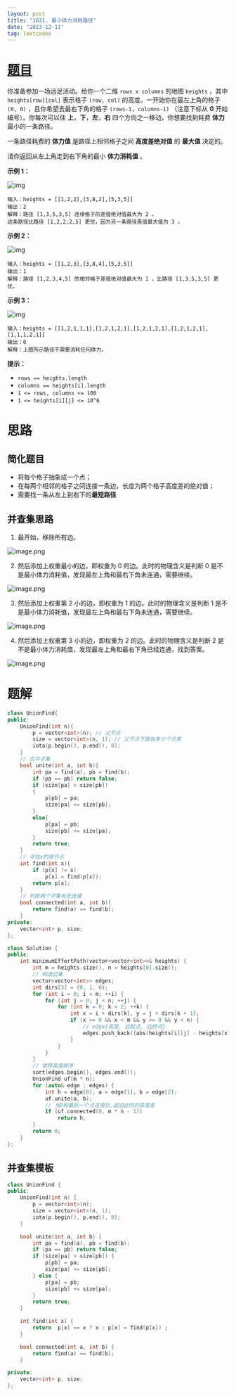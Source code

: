 ```yaml
---
layout: post
title: "1631. 最小体力消耗路径"
date: "2023-12-11"
tag: leetcodes
---
```


# [题目](https://leetcode.cn/problems/path-with-minimum-effort/) 

你准备参加一场远足活动。给你一个二维 `rows x columns` 的地图 `heights` ，其中 `heights[row][col]` 表示格子 `(row, col)` 的高度。一开始你在最左上角的格子 `(0, 0)` ，且你希望去最右下角的格子 `(rows-1, columns-1)` （注意下标从 **0** 开始编号）。你每次可以往 **上**，**下**，**左**，**右** 四个方向之一移动，你想要找到耗费 **体力** 最小的一条路径。

一条路径耗费的 **体力值** 是路径上相邻格子之间 **高度差绝对值** 的 **最大值** 决定的。

请你返回从左上角走到右下角的最小 **体力消耗值** 。

 

**示例 1：**

![img](https://assets.leetcode-cn.com/aliyun-lc-upload/uploads/2020/10/25/ex1.png)

```
输入：heights = [[1,2,2],[3,8,2],[5,3,5]]
输出：2
解释：路径 [1,3,5,3,5] 连续格子的差值绝对值最大为 2 。
这条路径比路径 [1,2,2,2,5] 更优，因为另一条路径差值最大值为 3 。
```

**示例 2：**

![img](https://assets.leetcode-cn.com/aliyun-lc-upload/uploads/2020/10/25/ex2.png)

```
输入：heights = [[1,2,3],[3,8,4],[5,3,5]]
输出：1
解释：路径 [1,2,3,4,5] 的相邻格子差值绝对值最大为 1 ，比路径 [1,3,5,3,5] 更优。
```

**示例 3：**

![img](https://assets.leetcode-cn.com/aliyun-lc-upload/uploads/2020/10/25/ex3.png)

```
输入：heights = [[1,2,1,1,1],[1,2,1,2,1],[1,2,1,2,1],[1,2,1,2,1],[1,1,1,2,1]]
输出：0
解释：上图所示路径不需要消耗任何体力。
```

 

**提示：**

- `rows == heights.length`
- `columns == heights[i].length`
- `1 <= rows, columns <= 100`
- `1 <= heights[i][j] <= 10^6`



# 思路

## 简化题目

* 将每个格子抽象成一个点；
* 在每两个相邻的格子之间连接一条边，长度为两个格子高度差的绝对值；
* 需要找一条从左上到右下的**最短路径**

## 并查集思路

1. 最开始，移除所有边。

![image.png](https://pic.leetcode-cn.com/1611889147-KDVKrI-image.png)

2. 然后添加上权重最小的边，即权重为 0 的边。此时的物理含义是判断 0 是不是最小体力消耗值，发现最左上角和最右下角未连通，需要继续。

![image.png](https://pic.leetcode-cn.com/1611889001-DiIWlE-image.png)

3. 然后添加上权重第 2 小的边，即权重为 1 的边。此时的物理含义是判断 1 是不是最小体力消耗值，发现最左上角和最右下角未连通，需要继续。

![image.png](https://pic.leetcode-cn.com/1611889026-yZqCqP-image.png)

4. 然后添加上权重第 3 小的边，即权重为 2 的边。此时的物理含义是判断 2 是不是最小体力消耗值，发现最左上角和最右下角已经连通，找到答案。

![image.png](https://pic.leetcode-cn.com/1611889044-Ydwvwf-image.png)



# 题解

```c++
class UnionFind{
public:
    UnionFind(int n){
        p = vector<int>(n); // 父节点
        size = vector<int>(n, 1); // 父节点下面有多少个元素
        iota(p.begin(), p.end(), 0);
    }
    // 合并子集
    bool unite(int a, int b){
        int pa = find(a), pb = find(b);
        if (pa == pb) return false;
        if (size[pa] > size[pb])
        {
            p[pb] = pa;
            size[pa] += size[pb];
        }
        else{
            p[pa] = pb;
            size[pb] += size[pa];
        }
        return true;
    }
    // 寻找x的根节点
    int find(int x){
        if (p[x] != x)
            p[x] = find(p[x]);
        return p[x];
    }
    // 判断两个子集有无连接
    bool connected(int a, int b){
        return find(a) == find(b);
    }
private:
    vector<int> p, size;
};

class Solution {
public:
    int minimumEffortPath(vector<vector<int>>& heights) {
        int m = heights.size(), n = heights[0].size();
        // 构造边集
        vector<vector<int>> edges;
        int dirs[3] = {0, 1, 0}; 
        for (int i = 0; i < m; ++i) {
            for (int j = 0; j < n; ++j) {
                for (int k = 0; k < 2; ++k) {
                    int x = i + dirs[k], y = j + dirs[k + 1];
                    if (x >= 0 && x < m && y >= 0 && y < n) {
                        // edge{高度, 边起点, 边终点}
                        edges.push_back({abs(heights[i][j] - heights[x][y]), i * n + j, x * n + y});
                    }
                }
            }
        }
        // 依照高度排序
        sort(edges.begin(), edges.end());
        UnionFind uf(m * n);
        for (auto& edge : edges) {
            int h = edge[0], a = edge[1], b = edge[2];
            uf.unite(a, b);
            // 当0和最后一个点连接后,返回此时的高度差
            if (uf.connected(0, m * n - 1)) 
                return h;
        }
        return 0;
    }
};
```


## 并查集模板

```c++
class UnionFind {
public:
    UnionFind(int n) {
        p = vector<int>(n);
        size = vector<int>(n, 1);
        iota(p.begin(), p.end(), 0);
    }

    bool unite(int a, int b) {
        int pa = find(a), pb = find(b);
        if (pa == pb) return false;
        if (size[pa] > size[pb]) {
            p[pb] = pa;
            size[pa] += size[pb];
        } else {
            p[pa] = pb;
            size[pb] += size[pa];
        }
        return true;
    }

    int find(int x) {
        return  p[x] == x ? x : p[x] = find(p[x]) ;
    }

    bool connected(int a, int b) {
        return find(a) == find(b);
    }

private:
    vector<int> p, size;
};
```

